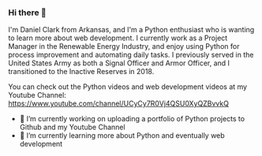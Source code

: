### Hi there 👋

I'm Daniel Clark from Arkansas, and I'm a Python enthusiast who is wanting to learn more about web development. I currently work as a Project Manager in the Renewable Energy Industry, and enjoy using Python for process improvement and automating daily tasks. I previously served in the United States Army as both a Signal Officer and Armor Officer, and I transitioned to the Inactive Reserves in 2018.

You can check out the Python videos and web development videos at my Youtube Channel: https://www.youtube.com/channel/UCyCy7R0Vj4QSU0XyQZBvvkQ

- 🔭 I’m currently working on uploading a portfolio of Python projects to Github and my Youtube Channel
- 🌱 I’m currently learning more about Python and eventually web development


